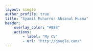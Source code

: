 ```yaml
---
layout: single
author_profile: true
title: "Syamil Muharror Ahsanul Husna"
header:
    overlay_color: "#888"
    actions:
        - label: "My CV"
        - url: "http://google.com/"
---
```


